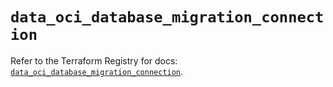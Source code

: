 # `data_oci_database_migration_connection`

Refer to the Terraform Registry for docs: [`data_oci_database_migration_connection`](https://registry.terraform.io/providers/hashicorp/oci/7.19.0/docs/data-sources/database_migration_connection).
